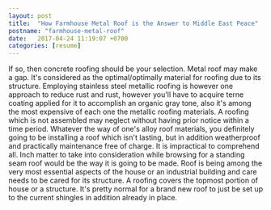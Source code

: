 ```yaml
---
layout: post
title:  "How Farmhouse Metal Roof is the Answer to Middle East Peace"
postname: "farmhouse-metal-roof"
date:   2017-04-24 11:19:07 +0700
categories: [resume]
---
```

If so, then concrete roofing should be your selection. Metal roof may make a gap. It's considered as the optimal/optimally material for roofing due to its structure. Employing stainless steel metallic roofing is however one approach to reduce rust and rust, however you'll have to acquire terne coating applied for it to accomplish an organic gray tone, also it's among the most expensive of each one the metallic roofing materials. A roofing which is not assembled may neglect without having prior notice within a time period. Whatever the way of one's alloy roof materials, you definitely going to be installing a roof which isn't lasting, but in addition weatherproof and practically maintenance free of charge. It is impractical to comprehend all. Inch matter to take into consideration while browsing for a standing seam roof would be the way it is going to be made. Roof is being among the very most essential aspects of the house or an industrial building and care needs to be cared for its structure. A roofing covers the topmost portion of house or a structure. It's pretty normal for a brand new roof to just be set up to the current shingles in addition already in place.

